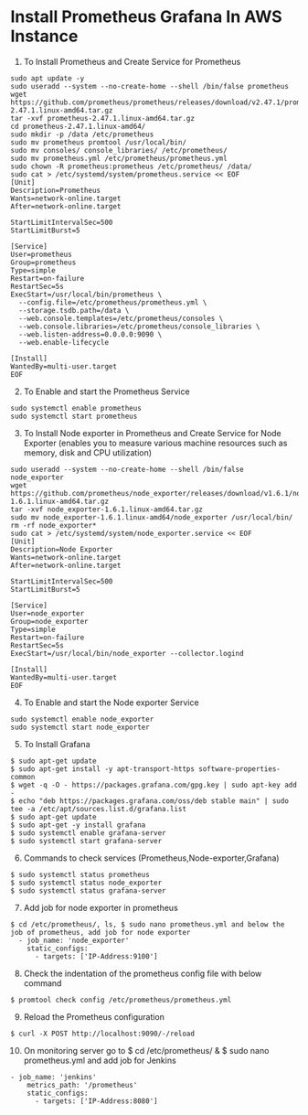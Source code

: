 # Install Prometheus Grafana In AWS Instance #

1) To Install Prometheus and Create Service for Prometheus 
```
sudo apt update -y
sudo useradd --system --no-create-home --shell /bin/false prometheus
wget https://github.com/prometheus/prometheus/releases/download/v2.47.1/prometheus-2.47.1.linux-amd64.tar.gz
tar -xvf prometheus-2.47.1.linux-amd64.tar.gz
cd prometheus-2.47.1.linux-amd64/
sudo mkdir -p /data /etc/prometheus
sudo mv prometheus promtool /usr/local/bin/
sudo mv consoles/ console_libraries/ /etc/prometheus/
sudo mv prometheus.yml /etc/prometheus/prometheus.yml
sudo chown -R prometheus:prometheus /etc/prometheus/ /data/
sudo cat > /etc/systemd/system/prometheus.service << EOF
[Unit]
Description=Prometheus
Wants=network-online.target
After=network-online.target

StartLimitIntervalSec=500
StartLimitBurst=5

[Service]
User=prometheus
Group=prometheus
Type=simple
Restart=on-failure
RestartSec=5s
ExecStart=/usr/local/bin/prometheus \
  --config.file=/etc/prometheus/prometheus.yml \
  --storage.tsdb.path=/data \
  --web.console.templates=/etc/prometheus/consoles \
  --web.console.libraries=/etc/prometheus/console_libraries \
  --web.listen-address=0.0.0.0:9090 \
  --web.enable-lifecycle

[Install]
WantedBy=multi-user.target
EOF

```
2) To Enable and start the Prometheus Service
```
sudo systemctl enable prometheus
sudo systemctl start prometheus

```
3) To Install Node exporter in Prometheus and Create Service for Node Exporter (enables you to measure various machine resources such as memory, disk and CPU utilization)
```
sudo useradd --system --no-create-home --shell /bin/false node_exporter
wget https://github.com/prometheus/node_exporter/releases/download/v1.6.1/node_exporter-1.6.1.linux-amd64.tar.gz
tar -xvf node_exporter-1.6.1.linux-amd64.tar.gz
sudo mv node_exporter-1.6.1.linux-amd64/node_exporter /usr/local/bin/
rm -rf node_exporter*
sudo cat > /etc/systemd/system/node_exporter.service << EOF
[Unit]
Description=Node Exporter
Wants=network-online.target
After=network-online.target

StartLimitIntervalSec=500
StartLimitBurst=5

[Service]
User=node_exporter
Group=node_exporter
Type=simple
Restart=on-failure
RestartSec=5s
ExecStart=/usr/local/bin/node_exporter --collector.logind

[Install]
WantedBy=multi-user.target
EOF

```
4) To Enable and start the Node exporter Service
```
sudo systemctl enable node_exporter
sudo systemctl start node_exporter

```
5) To Install  Grafana
```
$ sudo apt-get update
$ sudo apt-get install -y apt-transport-https software-properties-common
$ wget -q -O - https://packages.grafana.com/gpg.key | sudo apt-key add -
$ echo "deb https://packages.grafana.com/oss/deb stable main" | sudo tee -a /etc/apt/sources.list.d/grafana.list
$ sudo apt-get update
$ sudo apt-get -y install grafana
$ sudo systemctl enable grafana-server
$ sudo systemctl start grafana-server

```
6) Commands to check services (Prometheus,Node-exporter,Grafana)
```
$ sudo systemctl status prometheus
$ sudo systemctl status node_exporter
$ sudo systemctl status grafana-server

```
7) Add job for node exporter in prometheus
```
$ cd /etc/prometheus/, ls, $ sudo nano prometheus.yml and below the job of prometheus, add job for node exporter
  - job_name: 'node_exporter'
    static_configs:
      - targets: ['IP-Address:9100']

```
8) Check the indentation of the prometheus config file with below command
```
$ promtool check config /etc/prometheus/prometheus.yml

```
9) Reload the Prometheus configuration
```
$ curl -X POST http://localhost:9090/-/reload

```
10) On monitoring server go to $ cd /etc/prometheus/ & $ sudo nano prometheus.yml and add job for Jenkins
```
- job_name: 'jenkins'
    metrics_path: '/prometheus'
    static_configs:
      - targets: ['IP-Address:8080']

```